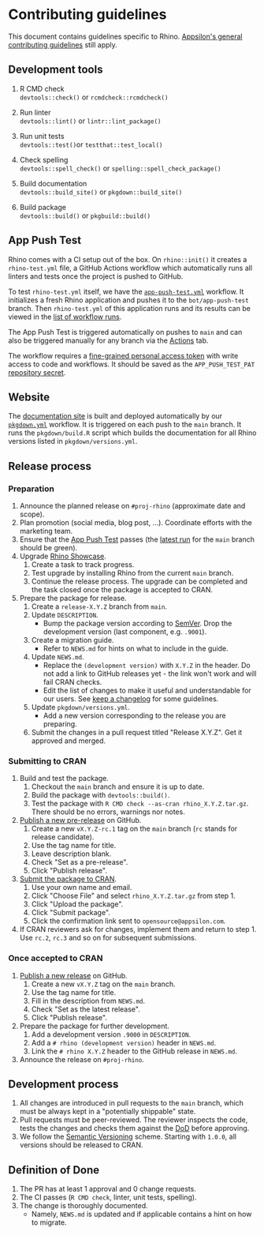 # Contributing guidelines

This document contains guidelines specific to Rhino.
[Appsilon's general contributing guidelines](https://github.com/Appsilon/.github/blob/main/CONTRIBUTING.md) still apply.

## Development tools

1. R CMD check<br>
`devtools::check()` or `rcmdcheck::rcmdcheck()`

2. Run linter<br>
`devtools::lint()` or `lintr::lint_package()`

3. Run unit tests<br>
`devtools::test()`or `testthat::test_local()`

4. Check spelling<br>
`devtools::spell_check()` or `spelling::spell_check_package()`

5. Build documentation<br>
`devtools::build_site()` or `pkgdown::build_site()`

6. Build package<br>
`devtools::build()` or `pkgbuild::build()`

## App Push Test

Rhino comes with a CI setup out of the box.
On `rhino::init()` it creates a  `rhino-test.yml` file,
a GitHub Actions workflow which automatically runs all linters and tests
once the project is pushed to GitHub.

To test `rhino-test.yml` itself, we have the [`app-push-test.yml`](workflows/app-push-test.yml) workflow.
It initializes a fresh Rhino application and pushes it to the `bot/app-push-test` branch.
Then `rhino-test.yml` of this application runs and its results can be viewed
in the [list of workflow runs](https://github.com/Appsilon/rhino/actions/workflows/rhino-test.yml).

The App Push Test is triggered automatically on pushes to `main`
and can also be triggered manually for any branch via the
[Actions](https://github.com/Appsilon/rhino/actions/workflows/app-push-test.yml) tab.

The workflow requires a
[fine-grained personal access token](https://docs.github.com/en/authentication/keeping-your-account-and-data-secure/managing-your-personal-access-tokens#fine-grained-personal-access-tokens)
with write access to code and workflows.
It should be saved as the `APP_PUSH_TEST_PAT`
[repository secret](https://github.com/Appsilon/rhino/settings/secrets/actions).

## Website

The [documentation site](https://appsilon.github.io/rhino/)
is built and deployed automatically by our [`pkgdown.yml`](workflows/pkgdown.yml) workflow.
It is triggered on each push to the `main` branch.
It runs the `pkgdown/build.R` script which builds the documentation
for all Rhino versions listed in `pkgdown/versions.yml`.

## Release process

### Preparation

1. Announce the planned release on `#proj-rhino` (approximate date and scope).
2. Plan promotion (social media, blog post, ...).
Coordinate efforts with the marketing team.
3. Ensure that the [App Push Test](#app-push-test) passes
(the [latest run](https://github.com/Appsilon/rhino/actions/workflows/rhino-test.yml)
for the `main` branch should be green).
4. Upgrade [Rhino Showcase](https://github.com/Appsilon/rhino-showcase).
    1. Create a task to track progress.
    2. Test upgrade by installing Rhino from the current `main` branch.
    3. Continue the release process.
    The upgrade can be completed and the task closed once the package is accepted to CRAN.
5. Prepare the package for release.
    1. Create a `release-X.Y.Z` branch from `main`.
    2. Update `DESCRIPTION`.
        * Bump the package version according to [SemVer](https://semver.org/).
        Drop the development version (last component, e.g. `.9001`).
    3. Create a migration guide.
        * Refer to `NEWS.md` for hints on what to include in the guide.
    4. Update `NEWS.md`.
        * Replace the `(development version)` with `X.Y.Z` in the header.
        Do not add a link to GitHub releases yet - the link won't work and will fail CRAN checks.
        * Edit the list of changes to make it useful and understandable for our users.
        See [keep a changelog](https://keepachangelog.com/) for some guidelines.
    5. Update `pkgdown/versions.yml`.
        * Add a new version corresponding to the release you are preparing.
    6. Submit the changes in a pull request titled "Release X.Y.Z".
    Get it approved and merged.

### Submitting to CRAN

1. Build and test the package.
    1. Checkout the `main` branch and ensure it is up to date.
    2. Build the package with `devtools::build()`.
    3. Test the package with `R CMD check --as-cran rhino_X.Y.Z.tar.gz`.
    There should be no errors, warnings nor notes.
2. [Publish a new pre-release](https://github.com/Appsilon/rhino/releases/new) on GitHub.
    1. Create a new `vX.Y.Z-rc.1` tag on the `main` branch (`rc` stands for release candidate).
    2. Use the tag name for title.
    3. Leave description blank.
    4. Check "Set as a pre-release".
    5. Click "Publish release".
3. [Submit the package to CRAN](https://cran.r-project.org/submit.html).
    1. Use your own name and email.
    2. Click "Choose File" and select `rhino_X.Y.Z.tar.gz` from step 1.
    3. Click "Upload the package".
    4. Click "Submit package".
    5. Click the confirmation link sent to `opensource@appsilon.com`.
4. If CRAN reviewers ask for changes, implement them and return to step 1.
Use `rc.2`, `rc.3` and so on for subsequent submissions.

### Once accepted to CRAN

1. [Publish a new release](https://github.com/Appsilon/rhino/releases/new) on GitHub.
    1. Create a new `vX.Y.Z` tag on the `main` branch.
    2. Use the tag name for title.
    3. Fill in the description from `NEWS.md`.
    4. Check "Set as the latest release".
    5. Click "Publish release".
2. Prepare the package for further development.
    1. Add a development version `.9000` in `DESCRIPTION`.
    2. Add a `# rhino (development version)` header in `NEWS.md`.
    3. Link the `# rhino X.Y.Z` header to the GitHub release in `NEWS.md`.
3. Announce the release on `#proj-rhino`.

## Development process

1. All changes are introduced in pull requests to the `main` branch,
which must be always kept in a "potentially shippable" state.
2. Pull requests must be peer-reviewed.
The reviewer inspects the code, tests the changes
and checks them against the [DoD](#definition-of-done) before approving.
3. We follow the [Semantic Versioning](https://semver.org/) scheme.
Starting with `1.0.0`, all versions should be released to CRAN.

## Definition of Done

1. The PR has at least 1 approval and 0 change requests.
2. The CI passes (`R CMD check`, linter, unit tests, spelling).
3. The change is thoroughly documented.
    * Namely, `NEWS.md` is updated and if applicable contains a hint on how to migrate.
